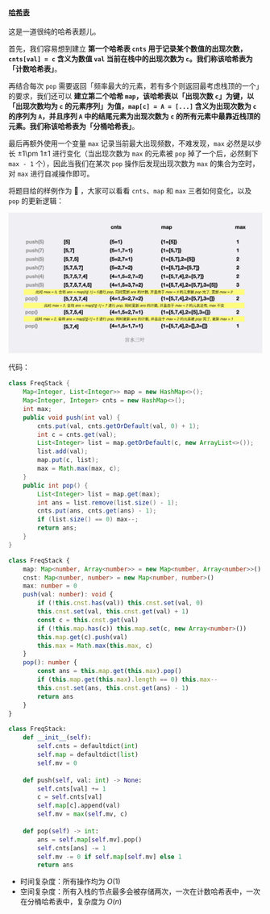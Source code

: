 ﻿#### [哈希表](https://leetcode.cn/problems/maximum-frequency-stack/solutions/1998454/by-ac_oier-tquk/)

这是一道很纯的哈希表题儿。

首先，我们容易想到建立 **第一个哈希表 `cnts` 用于记录某个数值的出现次数，`cnts[val] = c` 含义为数值 `val` 当前在栈中的出现次数为 `c`。我们称该哈希表为「计数哈希表」**。

再结合每次 `pop` 需要返回「频率最大的元素，若有多个则返回最考虑栈顶的一个」的要求，我们还可以 **建立第二个哈希 `map`，该哈希表以「出现次数 `c`」为键，以「出现次数均为 `c` 的元素序列」为值，`map[c] = A = [...]` 含义为出现次数为 `c` 的序列为 `A`，并且序列 `A` 中的结尾元素为出现次数为 `c` 的所有元素中最靠近栈顶的元素。我们称该哈希表为「分桶哈希表」**。

最后再额外使用一个变量 `max` 记录当前最大出现频数，不难发现，`max` 必然是以步长 ±1\\pm 1±1 进行变化（当出现次数为 `max` 的元素被 `pop` 掉了一个后，必然剩下 `max - 1` 个），因此当我们在某次 `pop` 操作后发现出现次数为 `max` 的集合为空时，对 `max` 进行自减操作即可。

将题目给的样例作为 🌰 ，大家可以看看 `cnts`、`map` 和 `max` 三者如何变化，以及 `pop` 的更新逻辑：

![](./assets/img/Solution0895_5_01.png)

代码：
```java
class FreqStack {
    Map<Integer, List<Integer>> map = new HashMap<>();
    Map<Integer, Integer> cnts = new HashMap<>();
    int max;
    public void push(int val) {
        cnts.put(val, cnts.getOrDefault(val, 0) + 1);
        int c = cnts.get(val);
        List<Integer> list = map.getOrDefault(c, new ArrayList<>());
        list.add(val);
        map.put(c, list);
        max = Math.max(max, c);
    }
    public int pop() {
        List<Integer> list = map.get(max);
        int ans = list.remove(list.size() - 1);
        cnts.put(ans, cnts.get(ans) - 1);
        if (list.size() == 0) max--;
        return ans;
    }
}
```

```typescript
class FreqStack {
    map: Map<number, Array<number>> = new Map<number, Array<number>>()
    cnst: Map<number, number> = new Map<number, number>()
    max: number = 0
    push(val: number): void {
        if (!this.cnst.has(val)) this.cnst.set(val, 0)
        this.cnst.set(val, this.cnst.get(val) + 1)
        const c = this.cnst.get(val)
        if (!this.map.has(c)) this.map.set(c, new Array<number>())
        this.map.get(c).push(val)
        this.max = Math.max(this.max, c)
    }
    pop(): number {
        const ans = this.map.get(this.max).pop()
        if (this.map.get(this.max).length == 0) this.max--
        this.cnst.set(ans, this.cnst.get(ans) - 1)
        return ans
    }
}
```

```python
class FreqStack:
    def __init__(self):
        self.cnts = defaultdict(int)
        self.map = defaultdict(list)
        self.mv = 0

    def push(self, val: int) -> None:
        self.cnts[val] += 1
        c = self.cnts[val]
        self.map[c].append(val)
        self.mv = max(self.mv, c)

    def pop(self) -> int:
        ans = self.map[self.mv].pop()
        self.cnts[ans] -= 1
        self.mv -= 0 if self.map[self.mv] else 1
        return ans
```

-   时间复杂度：所有操作均为 $O(1)$
-   空间复杂度：所有入栈的节点最多会被存储两次，一次在计数哈希表中，一次在分桶哈希表中，复杂度为 $O(n)$
